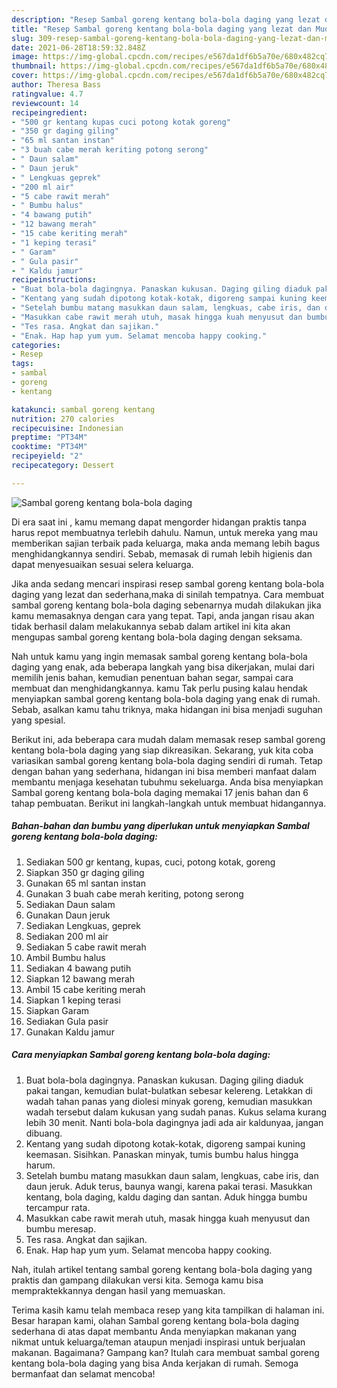 ```yaml
---
description: "Resep Sambal goreng kentang bola-bola daging yang lezat dan Mudah Dibuat"
title: "Resep Sambal goreng kentang bola-bola daging yang lezat dan Mudah Dibuat"
slug: 309-resep-sambal-goreng-kentang-bola-bola-daging-yang-lezat-dan-mudah-dibuat
date: 2021-06-28T18:59:32.848Z
image: https://img-global.cpcdn.com/recipes/e567da1df6b5a70e/680x482cq70/sambal-goreng-kentang-bola-bola-daging-foto-resep-utama.jpg
thumbnail: https://img-global.cpcdn.com/recipes/e567da1df6b5a70e/680x482cq70/sambal-goreng-kentang-bola-bola-daging-foto-resep-utama.jpg
cover: https://img-global.cpcdn.com/recipes/e567da1df6b5a70e/680x482cq70/sambal-goreng-kentang-bola-bola-daging-foto-resep-utama.jpg
author: Theresa Bass
ratingvalue: 4.7
reviewcount: 14
recipeingredient:
- "500 gr kentang kupas cuci potong kotak goreng"
- "350 gr daging giling"
- "65 ml santan instan"
- "3 buah cabe merah keriting potong serong"
- " Daun salam"
- " Daun jeruk"
- " Lengkuas geprek"
- "200 ml air"
- "5 cabe rawit merah"
- " Bumbu halus"
- "4 bawang putih"
- "12 bawang merah"
- "15 cabe keriting merah"
- "1 keping terasi"
- " Garam"
- " Gula pasir"
- " Kaldu jamur"
recipeinstructions:
- "Buat bola-bola dagingnya. Panaskan kukusan. Daging giling diaduk pakai tangan, kemudian bulat-bulatkan sebesar kelereng. Letakkan di wadah tahan panas yang diolesi minyak goreng, kemudian masukkan wadah tersebut dalam kukusan yang sudah panas. Kukus selama kurang lebih 30 menit. Nanti bola-bola dagingnya jadi ada air kaldunyaa, jangan dibuang."
- "Kentang yang sudah dipotong kotak-kotak, digoreng sampai kuning keemasan. Sisihkan. Panaskan minyak, tumis bumbu halus hingga harum."
- "Setelah bumbu matang masukkan daun salam, lengkuas, cabe iris, dan daun jeruk. Aduk terus, baunya wangi, karena pakai terasi. Masukkan kentang, bola daging, kaldu daging dan santan. Aduk hingga bumbu tercampur rata."
- "Masukkan cabe rawit merah utuh, masak hingga kuah menyusut dan bumbu meresap."
- "Tes rasa. Angkat dan sajikan."
- "Enak. Hap hap yum yum. Selamat mencoba happy cooking."
categories:
- Resep
tags:
- sambal
- goreng
- kentang

katakunci: sambal goreng kentang 
nutrition: 270 calories
recipecuisine: Indonesian
preptime: "PT34M"
cooktime: "PT34M"
recipeyield: "2"
recipecategory: Dessert

---
```



![Sambal goreng kentang bola-bola daging](https://img-global.cpcdn.com/recipes/e567da1df6b5a70e/680x482cq70/sambal-goreng-kentang-bola-bola-daging-foto-resep-utama.jpg)

Di era  saat ini , kamu memang dapat mengorder hidangan praktis tanpa harus repot membuatnya terlebih dahulu. Namun, untuk mereka yang mau memberikan sajian terbaik pada keluarga, maka anda memang lebih bagus menghidangkannya sendiri. Sebab, memasak di rumah lebih higienis dan dapat menyesuaikan sesuai selera keluarga.

Jika anda sedang mencari inspirasi resep sambal goreng kentang bola-bola daging yang lezat dan sederhana,maka di sinilah tempatnya. Cara membuat sambal goreng kentang bola-bola daging  sebenarnya mudah dilakukan jika kamu memasaknya dengan cara yang tepat. Tapi, anda jangan risau akan tidak berhasil dalam melakukannya 
sebab dalam artikel ini kita akan mengupas sambal goreng kentang bola-bola daging dengan seksama.  



Nah untuk kamu yang ingin memasak sambal goreng kentang bola-bola daging yang enak, ada beberapa langkah yang bisa dikerjakan, mulai dari memilih jenis bahan, kemudian penentuan bahan segar, sampai cara membuat dan menghidangkannya. kamu Tak perlu pusing kalau hendak menyiapkan sambal goreng kentang bola-bola daging yang enak di rumah. Sebab, asalkan kamu  tahu triknya, maka hidangan ini bisa menjadi suguhan yang spesial.

Berikut ini, ada beberapa cara mudah dalam memasak resep sambal goreng kentang bola-bola daging yang siap dikreasikan. Sekarang, yuk kita coba variasikan sambal goreng kentang bola-bola daging sendiri di rumah. Tetap dengan bahan yang sederhana, hidangan ini bisa memberi manfaat dalam membantu menjaga kesehatan tubuhmu sekeluarga. Anda bisa menyiapkan Sambal goreng kentang bola-bola daging memakai 17 jenis bahan dan 6 tahap pembuatan. Berikut ini langkah-langkah untuk membuat hidangannya.

<!--inarticleads1-->

##### Bahan-bahan dan bumbu yang diperlukan untuk menyiapkan Sambal goreng kentang bola-bola daging:

1. Sediakan 500 gr kentang, kupas, cuci, potong kotak, goreng
1. Siapkan 350 gr daging giling
1. Gunakan 65 ml santan instan
1. Gunakan 3 buah cabe merah keriting, potong serong
1. Sediakan  Daun salam
1. Gunakan  Daun jeruk
1. Sediakan  Lengkuas, geprek
1. Sediakan 200 ml air
1. Sediakan 5 cabe rawit merah
1. Ambil  Bumbu halus
1. Sediakan 4 bawang putih
1. Siapkan 12 bawang merah
1. Ambil 15 cabe keriting merah
1. Siapkan 1 keping terasi
1. Siapkan  Garam
1. Sediakan  Gula pasir
1. Gunakan  Kaldu jamur




<!--inarticleads2-->

##### Cara menyiapkan Sambal goreng kentang bola-bola daging:

1. Buat bola-bola dagingnya. Panaskan kukusan. Daging giling diaduk pakai tangan, kemudian bulat-bulatkan sebesar kelereng. Letakkan di wadah tahan panas yang diolesi minyak goreng, kemudian masukkan wadah tersebut dalam kukusan yang sudah panas. Kukus selama kurang lebih 30 menit. Nanti bola-bola dagingnya jadi ada air kaldunyaa, jangan dibuang.
1. Kentang yang sudah dipotong kotak-kotak, digoreng sampai kuning keemasan. Sisihkan. Panaskan minyak, tumis bumbu halus hingga harum.
1. Setelah bumbu matang masukkan daun salam, lengkuas, cabe iris, dan daun jeruk. Aduk terus, baunya wangi, karena pakai terasi. Masukkan kentang, bola daging, kaldu daging dan santan. Aduk hingga bumbu tercampur rata.
1. Masukkan cabe rawit merah utuh, masak hingga kuah menyusut dan bumbu meresap.
1. Tes rasa. Angkat dan sajikan.
1. Enak. Hap hap yum yum. Selamat mencoba happy cooking.




Nah, itulah artikel tentang  sambal goreng kentang bola-bola daging  yang praktis dan gampang dilakukan versi kita. Semoga kamu bisa mempraktekkannya dengan hasil yang memuaskan. 

Terima kasih kamu telah membaca resep yang kita tampilkan di halaman ini. Besar harapan kami, olahan  Sambal goreng kentang bola-bola daging sederhana di atas dapat membantu Anda menyiapkan makanan yang nikmat untuk keluarga/teman ataupun menjadi inspirasi untuk berjualan makanan. Bagaimana? Gampang kan? Itulah cara membuat sambal goreng kentang bola-bola daging yang bisa Anda kerjakan di rumah. Semoga bermanfaat dan selamat mencoba!

